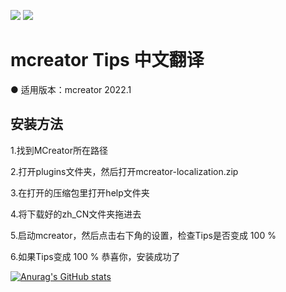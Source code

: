 ![](https://img.shields.io/badge/license-GPL--3.0-blue) ![](https://img.shields.io/badge/Chinese%20tips-19%25-orange)

mcreator Tips 中文翻译
===
● 适用版本：mcreator 2022.1

安装方法
---
1.找到MCreator所在路径

2.打开plugins文件夹，然后打开mcreator-localization.zip

3.在打开的压缩包里打开help文件夹

4.将下载好的zh_CN文件夹拖进去

5.启动mcreator，然后点击右下角的设置，检查Tips是否变成 100 %

6.如果Tips变成 100 % 恭喜你，安装成功了




[![Anurag's GitHub stats](https://github-readme-stats.vercel.app/api?username=A-sea-of-falling-stars)](https://github.com/anuraghazra/github-readme-stats)
